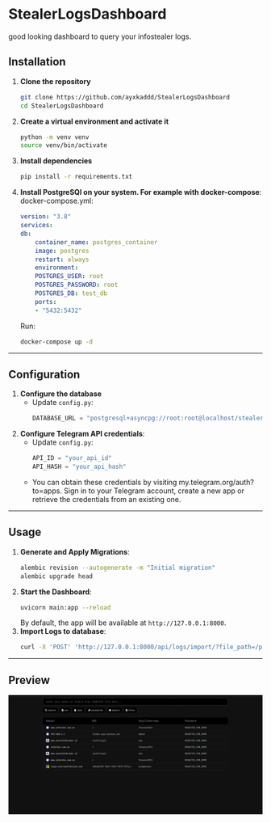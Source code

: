 # StealerLogsDashboard

good looking dashboard to query your infostealer logs.

## Installation

1. **Clone the repository**

    ```bash
    git clone https://github.com/ayxkaddd/StealerLogsDashboard
    cd StealerLogsDashboard
    ```

2. **Create a virtual environment and activate it**

    ```bash
    python -m venv venv
    source venv/bin/activate
    ```

3. **Install dependencies**
    ```bash
    pip install -r requirements.txt
    ```
4. **Install PostgreSQl on your system. For example with docker-compose**:
    docker-compose.yml:
    ```yml
    version: "3.8"
    services:
    db:
        container_name: postgres_container
        image: postgres
        restart: always
        environment:
        POSTGRES_USER: root
        POSTGRES_PASSWORD: root
        POSTGRES_DB: test_db
        ports:
        - "5432:5432"
    ```
    Run:
    ```bash
    docker-compose up -d
    ```

---

## Configuration
1. **Configure the database**
   - Update `config.py`:
     ```python
     DATABASE_URL = "postgresql+asyncpg://root:root@localhost/stealer_logs"
     ```
2. **Configure Telegram API credentials**:
   - Update `config.py`:
     ```python
     API_ID = "your_api_id"
     API_HASH = "your_api_hash"
     ```
   - You can obtain these credentials by visiting my.telegram.org/auth?to=apps. Sign in to your Telegram account, create a new app or retrieve the credentials from an existing one.

---

## Usage
1. **Generate and Apply Migrations**:
    ```bash
    alembic revision --autogenerate -m "Initial migration"
    alembic upgrade head
    ```
2. **Start the Dashboard**:
    ```bash
    uvicorn main:app --reload
    ```
    By default, the app will be available at `http://127.0.0.1:8000`.
4. **Import Logs to database**:
    ```bash
    curl -X 'POST' 'http://127.0.0.1:8000/api/logs/import/?file_path=/path/to/your/log' -H 'accept: application/json'
    ```

---

## Preview

<p align="center"><img src="assets/2025-01-20_00-28.png"></p>

